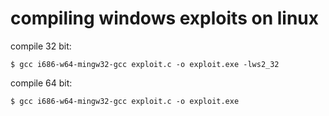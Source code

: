 # compiling windows exploits on linux

compile 32 bit:

```text
$ gcc i686-w64-mingw32-gcc exploit.c -o exploit.exe -lws2_32
```

compile 64 bit:

```text
$ gcc i686-w64-mingw32-gcc exploit.c -o exploit.exe
```

